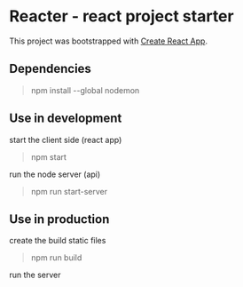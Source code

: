 # Reacter - react project starter
This project was bootstrapped with [Create React App](https://github.com/facebookincubator/create-react-app).

## Dependencies

> npm install --global nodemon

## Use in development

start the client side (react app)
> npm start  

run the node server (api)
> npm run start-server

## Use in production

create the build static files
> npm run build

run the server
